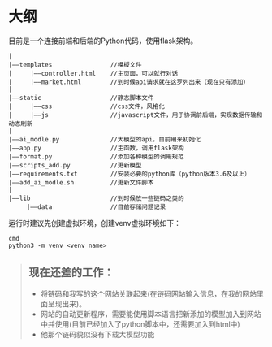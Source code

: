 # 大纲
  目前是一个连接前端和后端的Python代码，使用flask架构。
  ```
  |
  |——templates                //模板文件
  |     |——controller.html    //主页面，可以就行对话
  |     |——market.html        //到时候api请求就在这罗列出来（现在只有添加）
  |
  |——static                   //静态脚本文件
  |     |——css                //css文件，风格化
  |     |——js                 //javascript文件，用于协调前后端，实现数据传输和动态刷新
  |
  |——ai_modle.py              //大模型的api，目前用来初始化
  |——app.py                   //主函数，调用flask架构
  |——format.py                //添加各种模型的调用规范
  |——scripts_add.py           //更新模型
  |——requirements.txt         //安装必要的python库（python版本3.6及以上）
  |——add_ai_modle.sh          //更新文件脚本
  |
  |——lib                      //到时候放一些链码之类的
       |——data                //目前存储问题记录
  ```

  运行时建议先创建虚拟环境，创建venv虚拟环境如下：
  ```
  cmd
  python3 -m venv <venv name>
  ```


  > ## 现在还差的工作：
  > + 将链码和我写的这个网站关联起来(在链码网站输入信息，在我的网站里面呈现出来)。
  > + 网站的自动更新程序，需要能使用脚本语言把新添加的模型加入到网站中并使用(目前已经加入了python脚本中，还需要加入到html中)
  > + 他那个链码貌似没有下载大模型功能